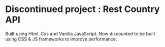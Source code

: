 # Discontinued project : Rest Country API

Built using Html, Css and Vanilla JavaScript. Now discounted to be built using CSS & JS frameworks to improve performance. 








